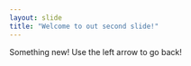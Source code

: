```yaml
---
layout: slide
title: "Welcome to out second slide!"
---
```

Something new!
Use the left arrow to go back!
